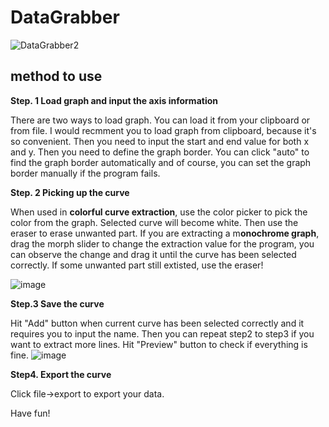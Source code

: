 # DataGrabber

![DataGrabber2](https://user-images.githubusercontent.com/15251079/167558979-57febdde-781a-44d8-80dc-b303473ce44e.gif)

## method to use

**Step. 1 Load graph and input the axis information**

There are two ways to load graph. You can load it from your clipboard or from file. I would recmment you to load graph from clipboard, because it's so convenient. 
Then you need to input the start and end value for both x and y. Then you need to define the graph border. You can click "auto" to find the graph border automatically and of course, you can set the graph border manually if the program fails. 

**Step. 2 Picking up the curve**

When used in **colorful curve extraction**, use the color picker to pick the color from the graph. Selected curve will become white. Then use the eraser to erase unwanted part.
If you are extracting a m**onochrome graph**, drag the morph slider to change the extraction value for the program, you can observe the change and drag it until the curve has been selected correctly. If some unwanted part still extisted, use the eraser!

![image](https://user-images.githubusercontent.com/15251079/167558389-c4c43115-4222-4ceb-bd43-4fa1e33d9373.png)

**Step.3 Save the curve**

Hit "Add" button when current curve has been selected correctly and it requires you to input the name. Then you can repeat step2 to step3 if you want to extract more lines.
Hit "Preview" button to check if everything is fine.
![image](https://user-images.githubusercontent.com/15251079/167558343-5ad81929-22a9-426d-8835-533f737f7331.png)


**Step4. Export the curve**

Click file->export to export your data.

Have fun!
